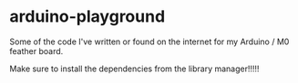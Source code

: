 # arduino-playground
Some of the code I've written or found on the internet for my Arduino / M0 feather board. 

Make sure to install the dependencies from the library manager!!!!!
